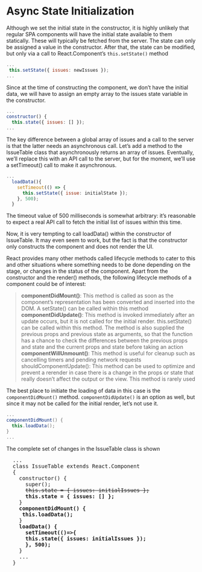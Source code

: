 # Async State Initialization

Although we set the initial state in the constructor, it is highly unlikely that regular SPA components will have the initial state available to them statically. These will typically be fetched from the server. The state can only be assigned a value in the constructor. After that, the state can be modified, but only via a call to React.Component’s `this.setState()` method

```js
...
 this.setState({ issues: newIssues });
...
```

Since at the time of constructing the component, we don’t have the initial data, we will have to assign an empty array to the issues state variable in the constructor.

```js
...
constructor() {
  this.state({ issues: [] });
...
```

The key difference between a global array of issues and a call to the server is that the latter needs an asynchronous call. Let’s add a method to the IssueTable class that asynchronously returns an array of issues. Eventually, we’ll replace this with an API call to the server, but for the moment, we’ll use a setTimeout() call to make it asynchronous.

```js
...
  loadData(){
    setTimeout(() => {
      this.setState({ issue: initialState });
    }, 500);
  }
```

The timeout value of 500 milliseconds is somewhat arbitrary: it’s reasonable to expect a real API call to
fetch the initial list of issues within this time.

Now, it is very tempting to call loadData() within the constructor of IssueTable. It may even seem to
work, but the fact is that the constructor only constructs the component and does not render the UI.

React provides many other methods called lifecycle methods to cater to this and other situations where
something needs to be done depending on the stage, or changes in the status of the component. Apart from
the constructor and the render() methods, the following lifecycle methods of a component could be of
interest:

  > <b>componentDidMount()</b>: This method is called as soon as the component’s
  > representation has been converted and inserted into the DOM. A setState() can be
  > called within this method 
  > <br/>
  > <b>componentDidUpdate()</b>: This method is invoked immediately after an update occurs,
  > but it is not called for the initial render. this.setState() can be called within this
  > method. The method is also supplied the previous props and previous state as
  > arguments, so that the function has a chance to check the differences between the
  > previous props and state and the current props and state before taking an action 
  > <br/>
  > <b>componentWillUnmount()</b>: This method is useful for cleanup such as cancelling
  > timers and pending network requests
  > <br/>
  > shouldComponentUpdate(): This method can be used to optimize and prevent a
  > rerender in case there is a change in the props or state that really doesn’t affect the
  > output or the view. This method is rarely used

The best place to initiate the loading of data in this case is the `componentDidMount()` method. `componentDidUpdate()` is an option as well, but since it may not be called for the initial render, let’s not use it.

```cs
...
componentDidMount() {
  this.loadData();
}
...
```

The complete set of changes in the IssueTable class is shown

<pre>
  ...
  class IssueTable extends React.Component
  {
    constructor() {
      super();
      <del>this.state = { issues: initialIssues };</del>
      <b>this.state = { issues: [] };</b>
    }
    <b>componentDidMount() {</b>
     <b>this.loadData();</b>
    }
    <b>loadData() {</b>
      <b>setTimeout(()=>{</b>
      <b>this.state({ issues: initialIssues });</b>
      <b>}, 500);</b>
    }
    ...
  }
</pre>
